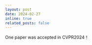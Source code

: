```yaml
---
layout: post
date: 2024-02-27
inline: true
related_posts: false
---
```


One paper was accepted in CVPR2024！
